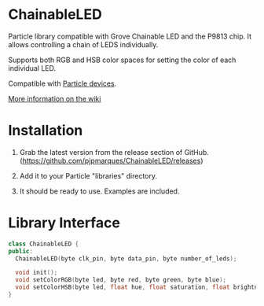ChainableLED
============

Particle library compatible with Grove Chainable LED and the P9813 chip. It allows controlling a chain of LEDS individually. 

Supports both RGB and HSB color spaces for setting the color of each individual LED.

Compatible with [Particle devices](https://www.particle.io/).

[More information on the wiki](https://github.com/pjpmarques/ChainableLED/wiki)


Installation
============
1. Grab the latest version from the release section of GitHub.
(https://github.com/pjpmarques/ChainableLED/releases)

2. Add it to your Particle "libraries" directory.

3. It should be ready to use. Examples are included.


Library Interface
=================
```c++
class ChainableLED {
public:
  ChainableLED(byte clk_pin, byte data_pin, byte number_of_leds);

  void init();
  void setColorRGB(byte led, byte red, byte green, byte blue);
  void setColorHSB(byte led, float hue, float saturation, float brightness);
}
```
